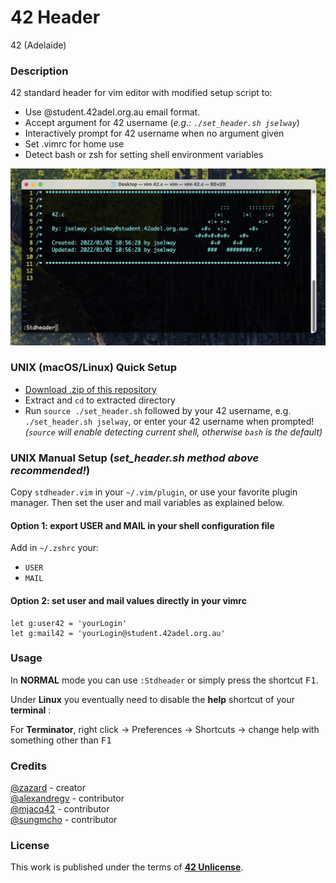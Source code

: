 # **42 Header**

42 (Adelaide)

### **Description**

42 standard header for vim editor with modified setup script to:
- Use @student.42adel.org.au email format.
- Accept argument for 42 username (*e.g.: `./set_header.sh jselway`*)
- Interactively prompt for 42 username when no argument given
- Set .vimrc for home use
- Detect bash or zsh for setting shell environment variables

![42 header](img/42header.jpg)

### **UNIX (macOS/Linux) Quick Setup**

- [Download .zip of this repository](https://github.com/joeselway/42header/archive/refs/heads/master.zip)
- Extract and `cd` to extracted directory
- Run `source ./set_header.sh` followed by your 42 username, e.g. `./set_header.sh jselway`, or enter your 42 username when prompted! *(`source` will enable detecting current shell, otherwise `bash` is the default)*

### **UNIX Manual Setup (*set_header.sh method above recommended!*)**

Copy `stdheader.vim` in your `~/.vim/plugin`, or use your favorite plugin
manager. Then set the user and mail variables as explained below.

#### Option 1: export USER and MAIL in your shell configuration file

Add in `~/.zshrc` your:

+ `USER`
+ `MAIL`

#### Option 2: set user and mail values directly in your vimrc

```vim
let g:user42 = 'yourLogin'
let g:mail42 = 'yourLogin@student.42adel.org.au'
```

### **Usage**

In **NORMAL** mode you can use `:Stdheader` or simply press the shortcut <kbd>F1</kbd>.

Under **Linux** you eventually need to disable the **help** shortcut of your **terminal** :

For **Terminator**, right click -> Preferences -> Shortcuts -> change help with something other than <kbd>F1</kbd>

### **Credits**

[@zazard](https://github.com/zazard) - creator  
[@alexandregv](https://github.com/alexandregv) - contributor  
[@mjacq42](https://github.com/mjacq42) - contributor  
[@sungmcho](https://github.com/lordtomi0325) - contributor  

### **License**

This work is published under the terms of **[42 Unlicense](https://github.com/gcamerli/42unlicense)**.
